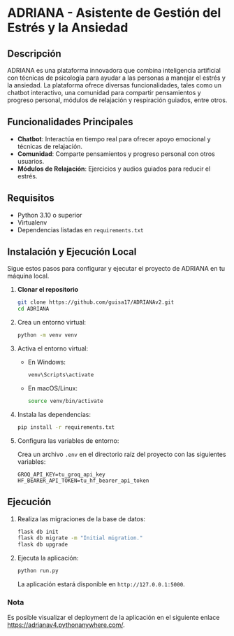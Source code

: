 # ADRIANA - Asistente de Gestión del Estrés y la Ansiedad

## Descripción

ADRIANA es una plataforma innovadora que combina inteligencia artificial con técnicas de psicología para ayudar a las personas a manejar el estrés y la ansiedad. La plataforma ofrece diversas funcionalidades, tales como un chatbot interactivo, una comunidad para compartir pensamientos y progreso personal, módulos de relajación y respiración guiados, entre otros.

## Funcionalidades Principales

- **Chatbot**: Interactúa en tiempo real para ofrecer apoyo emocional y técnicas de relajación.
- **Comunidad**: Comparte pensamientos y progreso personal con otros usuarios.
- **Módulos de Relajación**: Ejercicios y audios guiados para reducir el estrés.


## Requisitos

- Python 3.10 o superior
- Virtualenv
- Dependencias listadas en `requirements.txt`

## Instalación y Ejecución Local

Sigue estos pasos para configurar y ejecutar el proyecto de ADRIANA en tu máquina local.

1. **Clonar el repositorio**

   ```bash
   git clone https://github.com/guisa17/ADRIANAv2.git
   cd ADRIANA
   ```

2. Crea un entorno virtual:

    ```bash
    python -m venv venv
    ```

3. Activa el entorno virtual:

    - En Windows:

        ```bash
        venv\Scripts\activate
        ```

    - En macOS/Linux:

        ```bash
        source venv/bin/activate
        ```

4. Instala las dependencias:

    ```bash
    pip install -r requirements.txt
    ```

5. Configura las variables de entorno:

    Crea un archivo `.env` en el directorio raíz del proyecto con las siguientes variables:

    ```env
    GROQ_API_KEY=tu_groq_api_key
    HF_BEARER_API_TOKEN=tu_hf_bearer_api_token
    ```

## Ejecución

1. Realiza las migraciones de la base de datos:

    ```bash
    flask db init
    flask db migrate -m "Initial migration."
    flask db upgrade
    ```

2. Ejecuta la aplicación:

    ```bash
    python run.py
    ```

    La aplicación estará disponible en `http://127.0.0.1:5000`.

### Nota
Es posible visualizar el deployment de la aplicación en el siguiente enlace https://adrianav4.pythonanywhere.com/.
